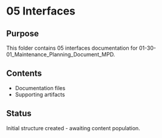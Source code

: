 # 05 Interfaces

## Purpose
This folder contains 05 interfaces documentation for 01-30-01_Maintenance_Planning_Document_MPD.

## Contents
- Documentation files
- Supporting artifacts

## Status
Initial structure created - awaiting content population.
